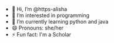 - 👋 Hi, I’m @https-alisha
- 👀 I’m interested in programming
- 🌱 I’m currently learning python and java
- 😄 Pronouns: she/her
- ⚡ Fun fact: I'm a Scholar

<!---
https-alisha/https-alisha is a ✨ special ✨ repository because its `README.md` (this file) appears on your GitHub profile.
You can click the Preview link to take a look at your changes.
--->
